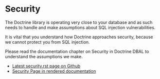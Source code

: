 Security
========

The Doctrine library is operating very close to your database and as such needs
to handle and make assumptions about SQL injection vulnerabilities.

It is vital that you understand how Doctrine approaches security, because
we cannot protect you from SQL injection.

Please read the documentation chapter on Security in Doctrine DBAL to
understand the assumptions we make.

- [Latest security.rst page on Github](https://github.com/doctrine/dbal/blob/master/docs/en/reference/security.rst)
- [Security Page in rendered documentation](https://docs.doctrine-project.org/projects/doctrine-dbal/en/latest/reference/security.html)
